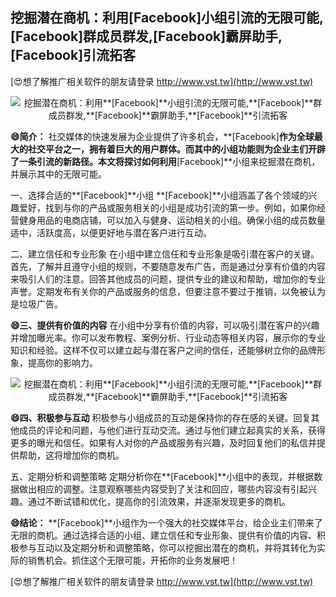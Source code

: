 ## **挖掘潜在商机：利用**[Facebook]**小组引流的无限可能,**[Facebook]**群成员群发,**[Facebook]**霸屏助手,**[Facebook]**引流拓客**

[😍想了解推广相关软件的朋友请登录 http://www.vst.tw](http://www.vst.tw)

 <center><img src="https://vst.tw/MP4/tuiguang/png/1.png" alt="挖掘潜在商机：利用**[Facebook]**小组引流的无限可能,**[Facebook]**群成员群发,**[Facebook]**霸屏助手,**[Facebook]**引流拓客"></center>

**😄简介：**
社交媒体的快速发展为企业提供了许多机会，**[Facebook]**作为全球最大的社交平台之一，拥有着巨大的用户群体。而其中的小组功能则为企业主们开辟了一条引流的新路径。本文将探讨如何利用**[Facebook]**小组来挖掘潜在商机，并展示其中的无限可能。

一、选择合适的**[Facebook]**小组
**[Facebook]**小组涵盖了各个领域的兴趣爱好，找到与你的产品或服务相关的小组是成功引流的第一步。例如，如果你经营健身用品的电商店铺，可以加入与健身、运动相关的小组。确保小组的成员数量适中，活跃度高，以便更好地与潜在客户进行互动。

二、建立信任和专业形象
在小组中建立信任和专业形象是吸引潜在客户的关键。首先，了解并且遵守小组的规则，不要随意发布广告，而是通过分享有价值的内容来吸引人们的注意。回答其他成员的问题，提供专业的建议和帮助，增加你的专业声誉。定期发布有关你的产品或服务的信息，但要注意不要过于推销，以免被认为是垃圾广告。

**😄三、提供有价值的内容**
在小组中分享有价值的内容，可以吸引潜在客户的兴趣并增加曝光率。你可以发布教程、案例分析、行业动态等相关内容，展示你的专业知识和经验。这样不仅可以建立起与潜在客户之间的信任，还能够树立你的品牌形象，提高你的影响力。

 <center><img src="https://vst.tw/MP4/tuiguang/png/4.png" alt="挖掘潜在商机：利用**[Facebook]**小组引流的无限可能,**[Facebook]**群成员群发,**[Facebook]**霸屏助手,**[Facebook]**引流拓客"></center>

**😄四、积极参与互动**
积极参与小组成员的互动是保持你的存在感的关键。回复其他成员的评论和问题，与他们进行互动交流。通过与他们建立起真实的关系，获得更多的曝光和信任。如果有人对你的产品或服务有兴趣，及时回复他们的私信并提供帮助，这将增加你的商机。

五、定期分析和调整策略
定期分析你在**[Facebook]**小组中的表现，并根据数据做出相应的调整。注意观察哪些内容受到了关注和回应，哪些内容没有引起兴趣。通过不断试错和优化，提高你的引流效果，并逐渐发现更多的商机。

**😄结论：**
**[Facebook]**小组作为一个强大的社交媒体平台，给企业主们带来了无限的商机。通过选择合适的小组、建立信任和专业形象、提供有价值的内容、积极参与互动以及定期分析和调整策略，你可以挖掘出潜在的商机，并将其转化为实际的销售机会。抓住这个无限可能，开拓你的业务发展吧！

[😍想了解推广相关软件的朋友请登录 http://www.vst.tw](http://www.vst.tw)



